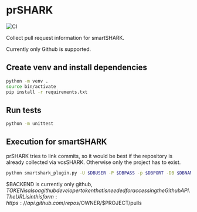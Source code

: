 # prSHARK

![CI](https://github.com/smartshark/prSHARK/workflows/CI/badge.svg)

Collect pull request information for smartSHARK.

Currently only Github is supported.

## Create venv and install dependencies
```bash
python -m venv .
source bin/activate
pip install -r requirements.txt
```

## Run tests
```bash
python -m unittest
```

## Execution for smartSHARK

prSHARK tries to link commits, so it would be best if the repository is already collected via vcsSHARK. Otherwise only the project has to exist.
```bash
python smartshark_plugin.py -U $DBUSER -P $DBPASS -p $DBPORT -DB $DBNAME -a $AUTHENTICATION_DB -pn $PROJECT_NAME -i $PULL_REQUEST_SYSTEM_URL -b $BACKEND -t $TOKEN
```

$BACKEND is currently only github, $TOKEN is also a github developer token that is needed for accessing the Github API.
The URL is in this form: https://api.github.com/repos/$OWNER/$PROJECT/pulls

